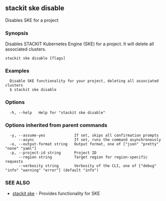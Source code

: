 ## stackit ske disable

Disables SKE for a project

### Synopsis

Disables STACKIT Kubernetes Engine (SKE) for a project. It will delete all associated clusters.

```
stackit ske disable [flags]
```

### Examples

```
  Disable SKE functionality for your project, deleting all associated clusters
  $ stackit ske disable
```

### Options

```
  -h, --help   Help for "stackit ske disable"
```

### Options inherited from parent commands

```
  -y, --assume-yes             If set, skips all confirmation prompts
      --async                  If set, runs the command asynchronously
  -o, --output-format string   Output format, one of ["json" "pretty" "none" "yaml"]
  -p, --project-id string      Project ID
      --region string          Target region for region-specific requests
      --verbosity string       Verbosity of the CLI, one of ["debug" "info" "warning" "error"] (default "info")
```

### SEE ALSO

* [stackit ske](./stackit_ske.md)	 - Provides functionality for SKE

